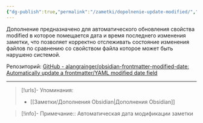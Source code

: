 ```yaml
---
{"dg-publish":true,"permalink":"/zametki/dopolnenie-update-modified/","created":"2024-07-13 14:36","updated":"2024-09-23T22:40:14+03:00"}
---
```


Дополнение предназначено для автоматического обновления свойства modified в которое помещается дата и время последнего изменения заметки, что позволяет корректно отслеживать состояние изменения файлов по сравнению со свойством файла которое может быть нарушено системой.

Репозиторий: [GitHub - alangrainger/obsidian-frontmatter-modified-date: Automatically update a frontmatter/YAML modified date field](https://github.com/alangrainger/obsidian-frontmatter-modified-date)

---
> [!urls]- Упоминания:
> - [[Заметки/Дополнения Obsidian\|Дополнения Obsidian]]

> [!info]-
> Примечание:: Автоматическая дата модификации заметки